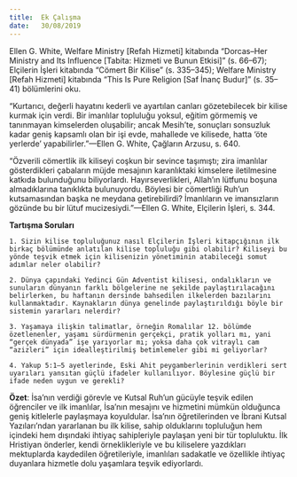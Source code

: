 ```yaml
---
title:  Ek Çalışma
date:   30/08/2019
---
```


Ellen G. White, Welfare Ministry [Refah Hizmeti] kitabında “Dorcas–Her Ministry and Its Influence [Tabita: Hizmeti ve Bunun Etkisi]” (s. 66–67); Elçilerin İşleri kitabında “Cömert Bir Kilise” (s. 335–345); Welfare Ministry [Refah Hizmeti] kitabında “This Is Pure Religion [Saf İnanç Budur]” (s. 35–41) bölümlerini oku.

“Kurtarıcı, değerli hayatını kederli ve ayartılan canları gözetebilecek bir kilise kurmak için verdi. Bir imanlılar topluluğu yoksul, eğitim görmemiş ve tanınmayan kimselerden oluşabilir; ancak Mesih’te, sonuçları sonsuzluk kadar geniş kapsamlı olan bir işi evde, mahallede ve kilisede, hatta ‘öte yerlerde’ yapabilirler.”—Ellen G. White, Çağların Arzusu, s. 640.

“Özverili cömertlik ilk kiliseyi coşkun bir sevince taşımıştı; zira imanlılar gösterdikleri çabaların müjde mesajının karanlıktaki kimselere iletilmesine katkıda bulunduğunu biliyorlardı. Hayırseverlikleri, Allah’ın lütfunu boşuna almadıklarına tanıklıkta bulunuyordu. Böylesi bir cömertliği Ruh’un kutsamasından başka ne meydana getirebilirdi? İmanlıların ve imansızların gözünde bu bir lütuf mucizesiydi.”—Ellen G. White, Elçilerin İşleri, s. 344.

**Tartışma Soruları**

`1. Sizin kilise topluluğunuz nasıl Elçilerin İşleri kitapçığının ilk birkaç bölümünde anlatılan kilise topluluğu gibi olabilir? Kiliseyi bu yönde teşvik etmek için kilisenizin yönetiminin atabileceği somut adımlar neler olabilir?`

`2. Dünya çapındaki Yedinci Gün Adventist kilisesi, ondalıkların ve sunuların dünyanın farklı bölgelerine ne şekilde paylaştırılacağını belirlerken, bu haftanın dersinde bahsedilen ilkelerden bazılarını kullanmaktadır. Kaynakların dünya genelinde paylaştırıldığı böyle bir sistemin yararları nelerdir?`

`3. Yaşamaya ilişkin talimatlar, örneğin Romalılar 12. bölümde özetlenenler, yaşamı sürdürmenin gerçekçi, pratik yolları mı, yani “gerçek dünyada” işe yarıyorlar mı; yoksa daha çok vitraylı cam “azizleri” için idealleştirilmiş betimlemeler gibi mi geliyorlar?`

`4. Yakup 5:1–5 ayetlerinde, Eski Ahit peygamberlerinin verdikleri sert uyarıları yansıtan güçlü ifadeler kullanılıyor. Böylesine güçlü bir ifade neden uygun ve gerekli?`

**Özet**: İsa’nın verdiği görevle ve Kutsal Ruh’un gücüyle teşvik edilen öğrenciler ve ilk imanlılar, İsa’nın mesajını ve hizmetini mümkün olduğunca geniş kitlelerle paylaşmaya koyuldular. İsa’nın öğretilerinden ve İbrani Kutsal Yazıları’ndan yararlanan bu ilk kilise, sahip olduklarını topluluğun hem içindeki hem dışındaki ihtiyaç sahipleriyle paylaşan yeni bir tür topluluktu. İlk Hristiyan önderler, kendi örneklikleriyle ve bu kiliselere yazdıkları mektuplarda kaydedilen öğretileriyle, imanlıları sadakatle ve özellikle ihtiyaç duyanlara hizmetle dolu yaşamlara teşvik ediyorlardı.